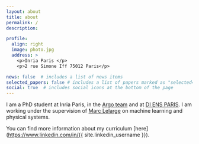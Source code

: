 ```yaml
---
layout: about
title: about
permalink: /
description:

profile:
  align: right
  image: photo.jpg
  address: >
    <p>Inria Paris </p>
    <p>2 rue Simone Iff 75012 Paris</p>

news: false  # includes a list of news items
selected_papers: false # includes a list of papers marked as "selected={true}"
social: true  # includes social icons at the bottom of the page
---
```


I am a PhD student at Inria Paris, in the [Argo team](https://argo-project-team.github.io/) and at [DI ENS PARIS](https://www.di.ens.fr/).
I am working under the supervision of [Marc Lelarge](https://www.di.ens.fr/~lelarge/) on machine learning and physical systems.

You can find more information about my curriculum [here](https://www.linkedin.com/in/{{ site.linkedin_username }}).
